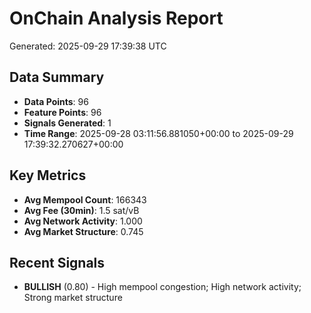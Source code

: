 # OnChain Analysis Report
Generated: 2025-09-29 17:39:38 UTC

## Data Summary
- **Data Points**: 96
- **Feature Points**: 96
- **Signals Generated**: 1
- **Time Range**: 2025-09-28 03:11:56.881050+00:00 to 2025-09-29 17:39:32.270627+00:00

## Key Metrics
- **Avg Mempool Count**: 166343
- **Avg Fee (30min)**: 1.5 sat/vB
- **Avg Network Activity**: 1.000
- **Avg Market Structure**: 0.745

## Recent Signals
- **BULLISH** (0.80) - High mempool congestion; High network activity; Strong market structure

